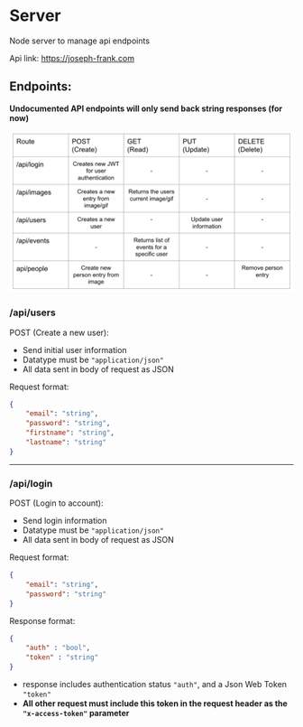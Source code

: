 # Server
Node server to manage api endpoints

Api link:
    https://joseph-frank.com

## Endpoints:

**Undocumented API endpoints will only send back string responses (for now)**

![Endpoints](images/api_endpoints.png)

### /api/users
  
POST (Create a new user):
- Send initial user information
- Datatype must be `"application/json"`
- All data sent in body of request as JSON

Request format:

``` json
{
    "email": "string",
    "password": "string",
    "firstname": "string",
    "lastname": "string"
}
```

---

### /api/login

POST (Login to account):
- Send login information
- Datatype must be `"application/json"`
- All data sent in body of request as JSON

Request format:

```json
{
    "email": "string",
    "password": "string"
}
```

Response format:

```json
{
    "auth" : "bool",
    "token" : "string"
}

```

* response includes authentication status `"auth"`, and a Json Web Token `"token"`
* **All other request must include this token in the request header as the `"x-access-token"` parameter**